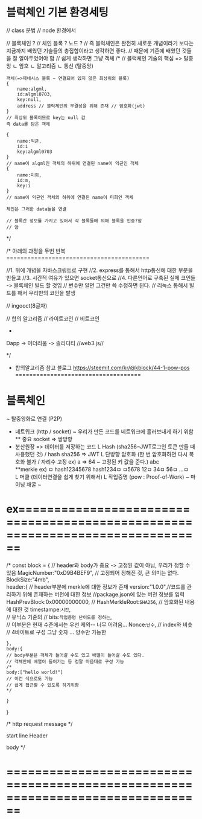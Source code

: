 # 블럭체인 기본 환경세팅

// class 문법
// node 환경에서

// 블록체인 ?
// 체인 블록 ? 노드 ?
// 즉 블럭체인은 완전히 새로운 개념이라기 보다는 지금까지 배웠던 기술들의 총집합이라고 생각하면 좋다.
// 때문에 기존에 배웠던 것들을 잘 알아두었어야 함
// 쉽게 생각하면 그냥 객체
/*
    // 블럭체인 기술의 핵심 => 탈중앙
        ㄴ 암호
        ㄴ 알고리즘 
        ㄴ 통신 (탈중앙)
    
    
    객체(=>제네시스 블록 ~ 연결되어 있지 않은 최상위의 블록)
    {
        name:algml,
        id:algml0703,
        key:null,
        address // 블럭체인의 무결성을 위해 존재 // 암호화(jwt)
    }
    // 최상위 블록이므로 key는 null 값
    즉 data를 담은 객체

    {
        name:익균,
        id:i
        key:algml0703
    }
    // name이 algml인 객체의 하위에 연결된 name이 익균인 객체
    {
        name:미희,
        id:m,
        key:i
    }
    // name이 익균인 객체의 하위에 연결된 name이 미희인 객체

    체인은 그러한 data들을 연결

    // 블록간 정보를 가지고 있어서 각 블록들에 의해 블록을 인증?함
    // 암

*/

/* 아래의 과정을 두번 반복=========================================

//1. 위에 개념을 자바스크림트로 구현
//2. express를 통해서 http통신에 대한 부분을 만들고
//3. 시간적 여유가 있으면 socket통신으로
//4. 다른언어로 구축된 실제 코인들 -> 블록체인 빌드 할 것임
// 변수만 알면 그건만 쓱 수정하면 된다.
// 리눅스 통해서 빌드를 해서 우리만의 코인을 발생

// ingooct(8글자)

// 합의 알고리즘
// 라이트코인
// 비트코인

+ 
Dapp -> 이더리움 -> 솔리디티 //web3.js//

*/
* 합의알고리즘 참고 블로그 https://steemit.com/kr/@kblock/44-1-pow-pos ====================================

# 블록체인
~ 탈중앙화로 
                     연결 (P2P)
- 네트워크 (http / socket) ~ 우리가 만든 코드를 네트워크에 흘러보내게 하기 위함
    ** 중요 socket => 쌍방향
- 분산원장 => 데이터를 저장하는 코드
    L Hash  (sha256~JWT로그인 토큰 만들 때 사용했던 것) / hash sha256 => JWT
    L 단방향 암호화 (한 번 암호화하면 다시 복호화 불가 / 자리수 고정 ex) a => 64     ~ 고정된 키 값을 준다.) 
                                                                         abc      
        **merkle
                        ex)  ㅁ hash12345678
                    hash1234ㅁ ㅁ5678
                  12ㅁ 34ㅁ 56ㅁ ...ㅁ   
    L 머클 (데이터연결을 쉽게 찾기 위해서)
    L 작업증명 (pow : Proof-of-Work) 
        ~ 마이닝 채굴
        ~ 


# ex==============================================================================
/*
const block = {
    // header와 body가 중요 -> 고정된 값이 아님, 우리가 정할 수 있음
    MagicNumber:"0xD9B4BEF9",  // 고정되어 정해진 것, 큰 의미는 없다.
    BlockSize:"4mb",            
    header:{
        // header부분에 merkle에 대한 정보가 존재
        version:"1.0.0",//코드를 관리하기 위해 존재하는 버전에 대한 정보
        //package.json에 있는 버전 정보를 입력
        HashPrevBlock:0x00000000000,  // 
        HashMerkleRoot:`SHA256`, //  암호화된 내용에 대한 것
        timestampe:`시간`,  
            // 유닉스 기준의
            //
        bits:`작업증명 난이도를 정하는`,  
            // 이부분은 현재 수준에서는 우선 제외-- 너무 어려움... 
        Nonce:`난수`,
         // index와 비슷 
         // 4바이트로 구성 그냥 숫자 ... 양수만 가능한

    },
    body:{
    // body부분은 객체가 들어갈 수도 있고 배열이 들어갈 수도 있다.
    // 객체안에 배열이 들어가는 등 정말 마음대로 구성 가능
    /*
    body:["hello world!"]
    // 이런 식으로도 가능
    // 쉽게 접근할 수 있도록 하기위함
    */
        
    }
}

/* http request message */

start line
Header

body
*/
# ================================================================================